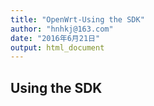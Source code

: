 ```yaml
---
title: "OpenWrt-Using the SDK"
author: "hnhkj@163.com"
date: "2016年6月21日"
output: html_document
---
```


## Using the SDK

